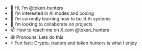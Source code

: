 - 👋 Hi, I’m @token-hunters
- 👀 I’m interested in Ai modes and coding
- 🌱 I’m currently learning how to build Ai systems 
- 💞️ I’m looking to collaborate on projects
- 📫 How to reach me on X.com @token_hunters
- 😄 Pronouns: Lets do this
- ⚡ Fun fact: Crypto, traders and token hunters is what I enjoy
<!---
token-hunters/token-hunters is a ✨ special ✨ repository because its `README.md` (this file) appears on your GitHub profile.
You can click the Preview link to take a look at your changes.
--->
